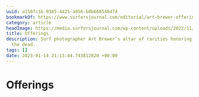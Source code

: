 ```yaml
---
uuid: a150fc1b-9385-4425-a856-b0b660540474
bookmarkOf: https://www.surfersjournal.com/editorial/art-brewer-offerings/
category: article
headImage: https://media.surfersjournal.com/wp-content/uploads/2022/11/10165528/Art-Brewer-Bunker-75_005_bunk-sleeping.jpeg
title: Offerings
description: Surf photographer Art Brewer’s altar of rarities honoring the quick and
  the dead.
tags: []
date: 2023-01-14 21:13:44.743812820 +00:00
---
```

# Offerings

